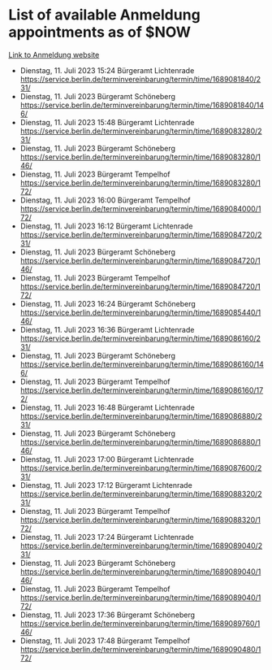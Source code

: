 # List of available Anmeldung appointments as of $NOW
[Link to Anmeldung website](https://service.berlin.de/terminvereinbarung/termin/tag.php?termin=1&anliegen[]=120686&dienstleisterlist=122210,122217,327316,122219,327312,122227,327314,122231,327346,122243,327348,122254,122252,329742,122260,329745,122262,329748,122271,327278,122273,327274,122277,327276,330436,122280,327294,122282,327290,122284,327292,122291,327270,122285,327266,122286,327264,122296,327268,150230,329760,122297,327286,122294,327284,122312,329763,122314,329775,122304,327330,122311,327334,122309,327332,317869,122281,327352,122279,329772,122283,122276,327324,122274,327326,122267,329766,122246,327318,122251,327320,122257,327322,122208,327298,122226,327300&herkunft=http%3A%2F%2Fservice.berlin.de%2Fdienstleistung%2F120686%2F)
- Dienstag, 11. Juli 2023 15:24 Bürgeramt Lichtenrade https://service.berlin.de/terminvereinbarung/termin/time/1689081840/231/
- Dienstag, 11. Juli 2023  Bürgeramt Schöneberg https://service.berlin.de/terminvereinbarung/termin/time/1689081840/146/
- Dienstag, 11. Juli 2023 15:48 Bürgeramt Lichtenrade https://service.berlin.de/terminvereinbarung/termin/time/1689083280/231/
- Dienstag, 11. Juli 2023  Bürgeramt Schöneberg https://service.berlin.de/terminvereinbarung/termin/time/1689083280/146/
- Dienstag, 11. Juli 2023  Bürgeramt Tempelhof https://service.berlin.de/terminvereinbarung/termin/time/1689083280/172/
- Dienstag, 11. Juli 2023 16:00 Bürgeramt Tempelhof https://service.berlin.de/terminvereinbarung/termin/time/1689084000/172/
- Dienstag, 11. Juli 2023 16:12 Bürgeramt Lichtenrade https://service.berlin.de/terminvereinbarung/termin/time/1689084720/231/
- Dienstag, 11. Juli 2023  Bürgeramt Schöneberg https://service.berlin.de/terminvereinbarung/termin/time/1689084720/146/
- Dienstag, 11. Juli 2023  Bürgeramt Tempelhof https://service.berlin.de/terminvereinbarung/termin/time/1689084720/172/
- Dienstag, 11. Juli 2023 16:24 Bürgeramt Schöneberg https://service.berlin.de/terminvereinbarung/termin/time/1689085440/146/
- Dienstag, 11. Juli 2023 16:36 Bürgeramt Lichtenrade https://service.berlin.de/terminvereinbarung/termin/time/1689086160/231/
- Dienstag, 11. Juli 2023  Bürgeramt Schöneberg https://service.berlin.de/terminvereinbarung/termin/time/1689086160/146/
- Dienstag, 11. Juli 2023  Bürgeramt Tempelhof https://service.berlin.de/terminvereinbarung/termin/time/1689086160/172/
- Dienstag, 11. Juli 2023 16:48 Bürgeramt Lichtenrade https://service.berlin.de/terminvereinbarung/termin/time/1689086880/231/
- Dienstag, 11. Juli 2023  Bürgeramt Schöneberg https://service.berlin.de/terminvereinbarung/termin/time/1689086880/146/
- Dienstag, 11. Juli 2023 17:00 Bürgeramt Lichtenrade https://service.berlin.de/terminvereinbarung/termin/time/1689087600/231/
- Dienstag, 11. Juli 2023 17:12 Bürgeramt Lichtenrade https://service.berlin.de/terminvereinbarung/termin/time/1689088320/231/
- Dienstag, 11. Juli 2023  Bürgeramt Tempelhof https://service.berlin.de/terminvereinbarung/termin/time/1689088320/172/
- Dienstag, 11. Juli 2023 17:24 Bürgeramt Lichtenrade https://service.berlin.de/terminvereinbarung/termin/time/1689089040/231/
- Dienstag, 11. Juli 2023  Bürgeramt Schöneberg https://service.berlin.de/terminvereinbarung/termin/time/1689089040/146/
- Dienstag, 11. Juli 2023  Bürgeramt Tempelhof https://service.berlin.de/terminvereinbarung/termin/time/1689089040/172/
- Dienstag, 11. Juli 2023 17:36 Bürgeramt Schöneberg https://service.berlin.de/terminvereinbarung/termin/time/1689089760/146/
- Dienstag, 11. Juli 2023 17:48 Bürgeramt Tempelhof https://service.berlin.de/terminvereinbarung/termin/time/1689090480/172/
